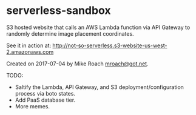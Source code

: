 # serverless-sandbox

S3 hosted website that calls an AWS Lambda function via API Gateway to randomly determine image placement coordinates.

See it in action at: http://not-so-serverless.s3-website-us-west-2.amazonaws.com

Created on 2017-07-04 by Mike Roach <mroach@got.net>.

TODO:
- Saltify the Lambda, API Gateway, and S3 deployment/configuration process via boto states.
- Add PaaS database tier.
- More memes.
